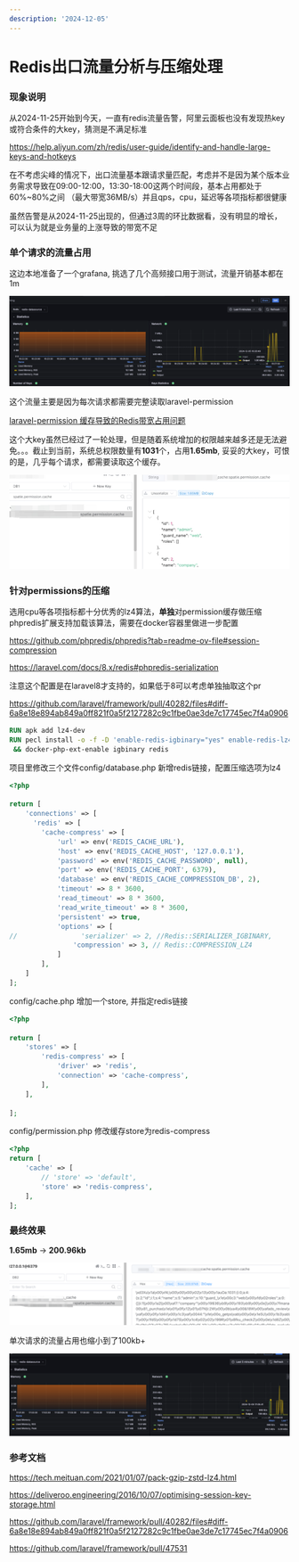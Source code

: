 ```yaml
---
description: '2024-12-05'
---
```


# Redis出口流量分析与压缩处理

### 现象说明

从2024-11-25开始到今天，一直有redis流量告警，阿里云面板也没有发现热key或符合条件的大key，猜测是不满足标准

https://help.aliyun.com/zh/redis/user-guide/identify-and-handle-large-keys-and-hotkeys

在不考虑尖峰的情况下，出口流量基本跟请求量匹配，考虑并不是因为某个版本业务需求导致在09:00-12:00，13:30-18:00这两个时间段，基本占用都处于60%\~80%之间 （最大带宽36MB/s）并且qps，cpu，延迟等各项指标都很健康

虽然告警是从2024-11-25出现的，但通过3周的环比数据看，没有明显的增长，可以认为就是业务量的上涨导致的带宽不足

### 单个请求的流量占用

这边本地准备了一个grafana, 挑选了几个高频接口用于测试，流量开销基本都在1m

![image](../assets/image%20(1).png)

这个流量主要是因为每次请求都需要完整读取laravel-permission


[laravel-permission 缓存导致的Redis带宽占用问题](laravelpermission-huan-cun-dao-zhi-de-redis-dai-kuan-zhan-yong-wen-ti.md)

这个大key虽然已经过了一轮处理，但是随着系统增加的权限越来越多还是无法避免。。。截止到当前，系统总权限数量有**1031**个，占用**1.65mb**, 妥妥的大key，可恨的是，几乎每个请求，都需要读取这个缓存。

![image](../assets/image%20(2).png)

### 针对permissions的压缩

选用cpu等各项指标都十分优秀的lz4算法，**单独**对permission缓存做压缩phpredis扩展支持加载该算法，需要在docker容器里做进一步配置

https://github.com/phpredis/phpredis?tab=readme-ov-file#session-compression

https://laravel.com/docs/8.x/redis#phpredis-serialization

注意这个配置是在laravel8才支持的，如果低于8可以考虑单独抽取这个pr

https://github.com/laravel/framework/pull/40282/files#diff-6a8e18e894ab849a0ff821f0a5f2127282c9c1fbe0ae3de7c17745ec7f4a0906

```dockerfile
RUN apk add lz4-dev
RUN pecl install -o -f -D 'enable-redis-igbinary="yes" enable-redis-lz4="yes"' igbinary redis \
 && docker-php-ext-enable igbinary redis 
```

项目里修改三个文件config/database.php 新增redis链接，配置压缩选项为lz4

```php
<?php

return [
    'connections' => [
      'redis' => [
        'cache-compress' => [
            'url' => env('REDIS_CACHE_URL'),
            'host' => env('REDIS_CACHE_HOST', '127.0.0.1'),
            'password' => env('REDIS_CACHE_PASSWORD', null),
            'port' => env('REDIS_CACHE_PORT', 6379),
            'database' => env('REDIS_CACHE_COMPRESSION_DB', 2),
            'timeout' => 8 * 3600,
            'read_timeout' => 8 * 3600,
            'read_write_timeout' => 8 * 3600,
            'persistent' => true,
            'options' => [
//                'serializer' => 2, //Redis::SERIALIZER_IGBINARY,
                'compression' => 3, // Redis::COMPRESSION_LZ4
            ]
        ],
    ]
];
```

config/cache.php 增加一个store, 并指定redis链接

```php
<?php

return [   
    'stores' => [
        'redis-compress' => [
            'driver' => 'redis',
            'connection' => 'cache-compress',
        ],
    ],

];
```

config/permission.php 修改缓存store为redis-compress

```php
<?php
return [
    'cache' => [
        // 'store' => 'default',
        'store' => 'redis-compress',
    ],
];
```

### 最终效果

**1.65mb** -> **200.96kb**

![image](../assets/image%20(3).png)

单次请求的流量占用也缩小到了100kb+

![image](../assets/image%20(4).png)

### 参考文档

https://tech.meituan.com/2021/01/07/pack-gzip-zstd-lz4.html

https://deliveroo.engineering/2016/10/07/optimising-session-key-storage.html

https://github.com/laravel/framework/pull/40282/files#diff-6a8e18e894ab849a0ff821f0a5f2127282c9c1fbe0ae3de7c17745ec7f4a0906

https://github.com/laravel/framework/pull/47531